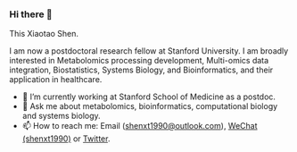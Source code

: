### Hi there 👋

This Xiaotao Shen.

I am now a postdoctoral research fellow at Stanford University. I am broadly interested in Metabolomics processing development, Multi-omics data integration, Biostatistics, Systems Biology, and Bioinformatics, and their application in healthcare.

- 🔭 I’m currently working at Stanford School of Medicine as a postdoc.
- 💬 Ask me about metabolomics, bioinformatics, computational biology and systems biology.
- 📫 How to reach me: Email (shenxt1990@outlook.com), [WeChat (shenxt1990)](https://www.shenxt.info/files/wechat_QR.jpg) or [Twitter](https://twitter.com/JasperShen1990).
